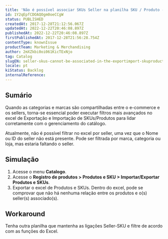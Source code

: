 ```yaml
---
title: 'Não é possível associar SKUs Seller na planilha SKU / Produto - Export / Import'
id: 1Y2qEpfCDOAQOgm0oeCCgW
status: PUBLISHED
createdAt: 2017-12-28T21:12:56.067Z
updatedAt: 2022-12-22T20:46:08.897Z
publishedAt: 2022-12-22T20:46:08.897Z
firstPublishedAt: 2017-12-28T21:56:28.754Z
contentType: knownIssue
productTeam: Marketing & Merchandising
author: 2mXZkbi0oi061KicTExNjo
tag: Catalog
slugEN: seller-skus-cannot-be-associated-in-the-exportimport-skuproduct-spreadsheet
locale: pt
kiStatus: Backlog
internalReference: 
---
```


## Sumário

Quando as categorias e marcas são compartilhadas entre o e-commerce e os sellers, torna-se essencial poder executar filtros mais avançados no excel de Exportação e Importação de SKUs/Produtos para lidar corretamente com o gerenciamento do catálogo.

Atualmente, não é possível filtrar no excel por seller, uma vez que o Nome ou ID do seller não está presente. Pode ser filtrada por marca, categoria ou loja, mas estaria faltando o seller.


## Simulação

1. Acesse o menu __Catalogo__.
2. Acesse o __Registro de produtos > Produtos e SKU > Importar/Exportar Produtos e SKUs__.
3. Exportar o excel de Produtos e SKUs. Dentro do excel, pode se comprovar que não há nenhuma relação entre os produtos e o(s) seller(s) associado(s).


## Workaround

Tenha outra planilha que mantenha as ligações Seller-SKU e filtre de acordo com as funções do Excel.

